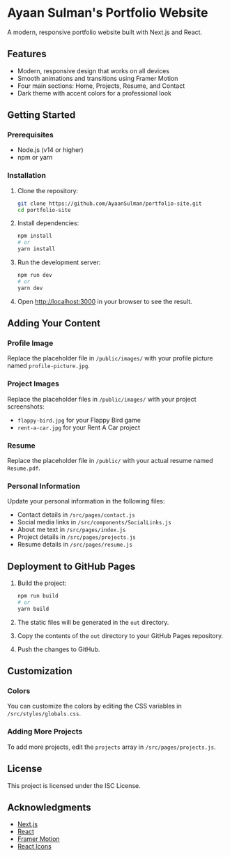 # Ayaan Sulman's Portfolio Website

A modern, responsive portfolio website built with Next.js and React.

## Features

- Modern, responsive design that works on all devices
- Smooth animations and transitions using Framer Motion
- Four main sections: Home, Projects, Resume, and Contact
- Dark theme with accent colors for a professional look

## Getting Started

### Prerequisites

- Node.js (v14 or higher)
- npm or yarn

### Installation

1. Clone the repository:
   ```bash
   git clone https://github.com/AyaanSulman/portfolio-site.git
   cd portfolio-site
   ```

2. Install dependencies:
   ```bash
   npm install
   # or
   yarn install
   ```

3. Run the development server:
   ```bash
   npm run dev
   # or
   yarn dev
   ```

4. Open [http://localhost:3000](http://localhost:3000) in your browser to see the result.

## Adding Your Content

### Profile Image
Replace the placeholder file in `/public/images/` with your profile picture named `profile-picture.jpg`.

### Project Images
Replace the placeholder files in `/public/images/` with your project screenshots:
- `flappy-bird.jpg` for your Flappy Bird game
- `rent-a-car.jpg` for your Rent A Car project

### Resume
Replace the placeholder file in `/public/` with your actual resume named `Resume.pdf`.

### Personal Information
Update your personal information in the following files:
- Contact details in `/src/pages/contact.js`
- Social media links in `/src/components/SocialLinks.js`
- About me text in `/src/pages/index.js`
- Project details in `/src/pages/projects.js`
- Resume details in `/src/pages/resume.js`

## Deployment to GitHub Pages

1. Build the project:
   ```bash
   npm run build
   # or
   yarn build
   ```

2. The static files will be generated in the `out` directory.

3. Copy the contents of the `out` directory to your GitHub Pages repository.

4. Push the changes to GitHub.

## Customization

### Colors
You can customize the colors by editing the CSS variables in `/src/styles/globals.css`.

### Adding More Projects
To add more projects, edit the `projects` array in `/src/pages/projects.js`.

## License

This project is licensed under the ISC License.

## Acknowledgments

- [Next.js](https://nextjs.org/)
- [React](https://reactjs.org/)
- [Framer Motion](https://www.framer.com/motion/)
- [React Icons](https://react-icons.github.io/react-icons/)
